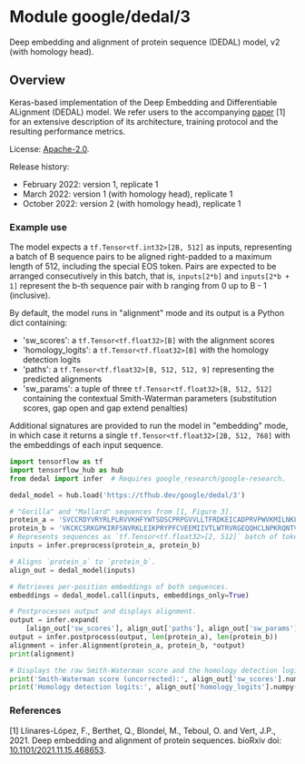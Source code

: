 # Module google/dedal/3
Deep embedding and alignment of protein sequence (DEDAL) model, v2 (with homology head).

<!-- asset-path: internal -->
<!-- task: text-sequence-alignment -->
<!-- fine-tunable: true -->
<!-- format: saved_model_2 -->

## Overview

Keras-based implementation of the Deep Embedding and Differentiable ALignment (DEDAL) model. We refer users to the accompanying [paper](https://doi.org/10.1101/2021.11.15.468653) [1] for an extensive description of its architecture, training protocol and the resulting performance metrics.

License: [Apache-2.0](https://opensource.org/licenses/Apache-2.0).

Release history:
+ February 2022: version 1, replicate 1
+ March 2022: version 1 (with homology head), replicate 1
+ October 2022: version 2 (with homology head), replicate 1

### Example use

The model expects a `tf.Tensor<tf.int32>[2B, 512]` as inputs, representing a batch of B sequence pairs to be aligned right-padded to a maximum length of 512, including the special EOS token. Pairs are expected to be arranged consecutively in this batch, that is, `inputs[2*b]` and `inputs[2*b + 1]` represent the b-th sequence pair with b ranging from 0 up to B - 1 (inclusive).

By default, the model runs in "alignment" mode and its output is a Python dict containing:
+ 'sw_scores': a `tf.Tensor<tf.float32>[B]` with the alignment scores
+ 'homology_logits': a `tf.Tensor<tf.float32>[B]` with the homology detection logits
+ 'paths': a `tf.Tensor<tf.float32>[B, 512, 512, 9]` representing the predicted alignments
+ 'sw_params': a tuple of three `tf.Tensor<tf.float32>[B, 512, 512]` containing the contextual Smith-Waterman parameters (substitution scores, gap open and gap extend penalties)

Additional signatures are provided to run the model in "embedding" mode, in which case it returns a single `tf.Tensor<tf.float32>[2B, 512, 768]` with the embeddings of each input sequence.

```python
import tensorflow as tf
import tensorflow_hub as hub
from dedal import infer  # Requires google_research/google-research.

dedal_model = hub.load('https://tfhub.dev/google/dedal/3')

# "Gorilla" and "Mallard" sequences from [1, Figure 3].
protein_a = 'SVCCRDYVRYRLPLRVVKHFYWTSDSCPRPGVVLLTFRDKEICADPRVPWVKMILNKL'
protein_b = 'VKCKCSRKGPKIRFSNVRKLEIKPRYPFCVEEMIIVTLWTRVRGEQQHCLNPKRQNTVRLLKWY'
# Represents sequences as `tf.Tensor<tf.float32>[2, 512]` batch of tokens.
inputs = infer.preprocess(protein_a, protein_b)

# Aligns `protein_a` to `protein_b`.
align_out = dedal_model(inputs)

# Retrieves per-position embeddings of both sequences.
embeddings = dedal_model.call(inputs, embeddings_only=True)

# Postprocesses output and displays alignment.
output = infer.expand(
    [align_out['sw_scores'], align_out['paths'], align_out['sw_params']])
output = infer.postprocess(output, len(protein_a), len(protein_b))
alignment = infer.Alignment(protein_a, protein_b, *output)
print(alignment)

# Displays the raw Smith-Waterman score and the homology detection logits.
print('Smith-Waterman score (uncorrected):', align_out['sw_scores'].numpy())
print('Homology detection logits:', align_out['homology_logits'].numpy())
```

### References

[1] Llinares-López, F., Berthet, Q., Blondel, M., Teboul, O. and Vert, J.P., 2021. Deep embedding and alignment of protein sequences. bioRxiv doi: [10.1101/2021.11.15.468653](https://doi.org/10.1101/2021.11.15.468653).